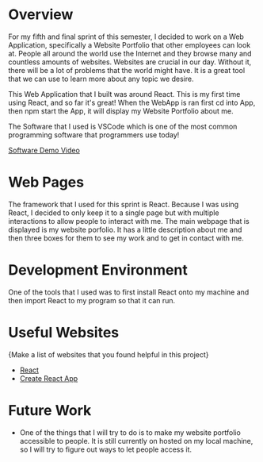 # Overview

For my fifth and final sprint of this semester, I decided to work on a Web Application, specifically a Website Portfolio that other employees can look at. People all around the world use the Internet and they browse many and countless amounts of websites. Websites are crucial in our day. Without it, there will be a lot of problems that the world might have. It is a great tool that we can use to learn more about any topic we desire. 

This Web Application that I built was around React. This is my first time using React, and so far it's great! When the WebApp is ran first cd into App, then npm start the App, it will display my Website Portfolio about me.

The Software that I used is VSCode which is one of the most common programming software that programmers use today!

[Software Demo Video](http://youtube.link.goes.here)

# Web Pages

The framework that I used for this sprint is React. Because I was using React, I decided to only keep it to a single page but with multiple interactions to allow people to interact with me. The main webpage that is displayed is my website porfolio. It has a little description about me and then three boxes for them to see my work and to get in contact with me.

# Development Environment

One of the tools that I used was to first install React onto my machine and then import React to my program so that it can run. 

# Useful Websites

{Make a list of websites that you found helpful in this project}
* [React](https://www.w3schools.com/react/default.asp)
* [Create React App](https://create-react-app.dev/docs/getting-started/)

# Future Work

* One of the things that I will try to do is to make my website portfolio accessible to people. It is still currently on hosted on my local machine, so I will try to figure out ways to let people access it. 
